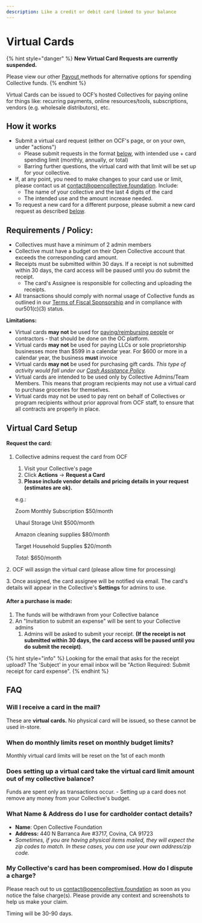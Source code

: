 ```yaml
---
description: Like a credit or debit card linked to your balance
---
```


# Virtual Cards

{% hint style="danger" %}
**New Virtual Card Requests are currently suspended.**&#x20;

Please view our other [Payout ](../how-it-works/payouts/)methods for alternative options for spending Collective funds.
{% endhint %}

Virtual Cards can be issued to OCF’s hosted Collectives for paying online for things like: recurring payments, online resources/tools, subscriptions, vendors (e.g. wholesale distributors), etc.

## How it works

* Submit a virtual card request (either on OCF's page, or on your own, under "actions")
  * Please submit requests in the format [below](virtual-cards-policy.md#request-the-card), with intended use + card spending limit (monthly, annually, or total)
  * Barring further questions, the virtual card with that limit will be set up for your collective.
* If, at any point, you need to make changes to your card use or limit, please contact us at contact@opencollective.foundation. Include:
  * The name of your collective and the last 4 digits of the card
  * The intended use and the amount increase needed.&#x20;
* To request a new card for a different purpose, please submit a new card request as described [below](virtual-cards-policy.md#request-the-card).

## **Requirements / Policy:**

* Collectives must have a minimum of 2 admin members
* Collective must have a budget on their Open Collective account that exceeds the corresponding card amount.
* Receipts must be submitted within 30 days. If a receipt is not submitted within 30 days, the card access will be paused until you do submit the receipt.
  * The card's Assignee is responsible for collecting and uploading the receipts.&#x20;
* All transactions should comply with normal usage of Collective funds as outlined in our [Terms of Fiscal Sponsorship](../getting-started/terms.md) and in compliance with our501(c)(3) status.

**Limitations:**

* Virtual cards **may not** be used for [paying/reimbursing people](../how-it-works/payouts/) or contractors - that should be done on the OC platform.
* Virtual cards **may not** be used for paying LLCs or sole proprietorship businesses more than $599 in a calendar year. For $600 or more in a calendar year, the business **must** invoice
* Virtual cards **may not** be used for purchasing gift cards.  _This type of activity would fall under our_ [_Cash Assistance Policy_](https://docs.opencollective.foundation/how-it-works/policies/cash-assistance-policy#cash-assistance-program-proposal)_._&#x20;
* Virtual cards are intended to be used only by Collective Admins/Team Members. This means that program recipients may not use a virtual card to purchase groceries for themselves.
* Virtual cards may not be used to pay rent on behalf of Collectives or program recipients without prior approval from OCF staff, to ensure that all contracts are properly in place.

## Virtual Card Setup

#### Request the card:

1.  Collective admins request the card from OCF

    1. Visit your Collective's page
    2. Click **Actions** -> **Request a Card**
    3. **Please include vendor details and pricing details in your request (estimates are ok).**

    e.g.:

    Zoom Monthly Subscription $50/month

    Uhaul Storage Unit $500/month

    Amazon cleaning supplies $80/month

    Target Household Supplies $20/month

    _Total_: $650/month

2\. OCF will assign the virtual card (please allow time for processing)

3\. Once assigned, the card assignee will be notified via email. The card's details will appear in the Collective's **Settings** for admins to use.

#### ​After a purchase is made:

1. The funds will be withdrawn from your Collective balance
2. An "Invitation to submit an expense" will be sent to your Collective admins
   1. Admins will be asked to submit your receipt. **(If the receipt is not submitted within 30 days, the card access will be paused until you do submit the receipt)**.

{% hint style="info" %}
Looking for the email that asks for the receipt upload? The 'Subject' in your email inbox will be "Action Required: Submit receipt for card expense".
{% endhint %}

## FAQ

### Will I receive a card in the mail?

These are **virtual cards.** No physical card will be issued, so these cannot be used in-store.

### When do monthly limits reset on monthly budget limits?

Monthly virtual card limits will be reset on the 1st of each month

### Does setting up a virtual card take the virtual card limit amount out of my collective balance?

Funds are spent only as transactions occur. - Setting up a card does not remove any money from your Collective's budget.

### What Name & Address do I use for cardholder contact details?

* **Name**: Open Collective Foundation
* **Address:** 440 N Barranca Ave #3717, Covina, CA 91723&#x20;
* _Sometimes, if you are having physical items mailed, they will expect the zip codes to match.  In these cases, you can use your own address/zip code._

### My Collective's card has been compromised. How do I dispute a charge?

Please reach out to us contact@opencollective.foundation as soon as you notice the false charge(s).  Please provide any context and screenshots to help us make your claim.

Timing will be 30-90 days.
